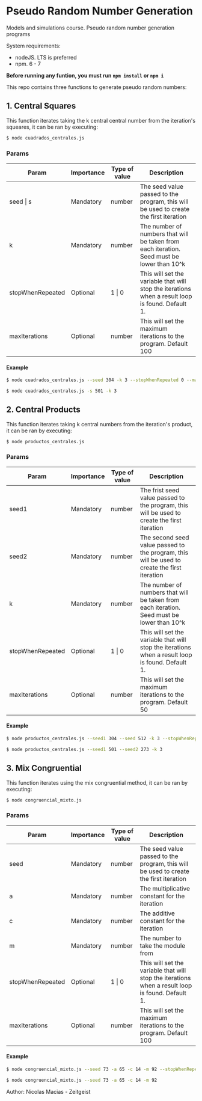 # Pseudo Random Number Generation

Models and simulations course. Pseudo random number generation programs

System requirements:
  - nodeJS. LTS is preferred
  - npm. 6 - 7

__Before running any funtion, you must run `npm install` or `npm i`__

This repo contains three functions to generate pseudo random numbers:

## 1. Central Squares

This function iterates taking the k central central number from the iteration's squeares, it can be ran by executing:

```bash
$ node cuadrados_centrales.js
```

### Params

| Param            | Importance | Type of value | Description                                                                                      |
| ---------------- | ---------- | ------------- | ------------------------------------------------------------------------------------------------ |
| seed   \|   s    | Mandatory  | number        | The seed value passed to the program, this will be used to create the first iteration            |
| k                | Mandatory  | number        | The number of numbers that will be taken from each iteration. Seed must be lower than 10^k       |
| stopWhenRepeated | Optional   | 1 \| 0        | This will set the variable that will stop the iterations when a result loop is found. Default 1. |
| maxIterations    | Optional   | number        | This will set the maximum iterations to the program. Default 100                                 |

#### Example

 ```bash
$ node cuadrados_centrales.js --seed 304 -k 3 --stopWhenRepeated 0 --maxIterations 150

$ node cuadrados_centrales.js -s 501 -k 3
 ```

## 2. Central Products

This function iterates taking k central numbers from the iteration's product, it can be ran by executing:

```bash
$ node productos_centrales.js
```

### Params

| Param            | Importance | Type of value | Description                                                                                      |
| ---------------- | ---------- | ------------- | ------------------------------------------------------------------------------------------------ |
| seed1            | Mandatory  | number        | The frist seed value passed to the program, this will be used to create the first iteration      |
| seed2            | Mandatory  | number        | The second seed value passed to the program, this will be used to create the first iteration     |
| k                | Mandatory  | number        | The number of numbers that will be taken from each iteration. Seed must be lower than 10^k       |
| stopWhenRepeated | Optional   | 1 \| 0        | This will set the variable that will stop the iterations when a result loop is found. Default 1. |
| maxIterations    | Optional   | number        | This will set the maximum iterations to the program. Default 50                                  |

#### Example

 ```bash
$ node productos_centrales.js --seed1 304 --seed 512 -k 3 --stopWhenRepeated 0 --maxIterations 150

$ node productos_centrales.js --seed1 501 --seed2 273 -k 3
 ```

## 3. Mix Congruential

This function iterates using the mix congruential method, it can be ran by executing:

```bash
$ node congruencial_mixto.js
```

### Params

| Param            | Importance | Type of value | Description                                                                                      |
| ---------------- | ---------- | ------------- | ------------------------------------------------------------------------------------------------ |
| seed             | Mandatory  | number        | The seed value passed to the program, this will be used to create the first iteration            |
| a                | Mandatory  | number        | The multiplicative constant for the iteration                                                    |
| c                | Mandatory  | number        | The additive constant for the iteration                                                          |
| m                | Mandatory  | number        | The number to take the module from                                                               |
| stopWhenRepeated | Optional   | 1 \| 0        | This will set the variable that will stop the iterations when a result loop is found. Default 1. |
| maxIterations    | Optional   | number        | This will set the maximum iterations to the program. Default 100                                 |

#### Example

 ```bash
$ node congruencial_mixto.js --seed 73 -a 65 -c 14 -m 92 --stopWhenRepeated 0 --maxIterations 150

$ node congruencial_mixto.js --seed 73 -a 65 -c 14 -m 92
 ```


Author: Nicolas Macias - Zeitgeist
